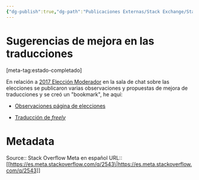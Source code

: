 ```yaml
---
{"dg-publish":true,"dg-path":"Publicaciones Externas/Stack Exchange/Stack Overflow en español/Stack Overflow en español Meta/es.meta.stackoverflow.com-2543.md","permalink":"/publicaciones-externas/stack-exchange/stack-overflow-en-espanol/stack-overflow-en-espanol-meta/es-meta-stackoverflow-com-2543/","title":"Sugerencias de mejora en las traducciones","hide":true,"noteIcon":"\"0\"","created":"2024-04-03T12:49:10.420-06:00","updated":"2024-04-05T16:44:01.927-06:00"}
---
```


# Sugerencias de mejora en las traducciones

[meta-tag:estado-completado]

En relación a [2017 Elección Moderador][1] en la sala de chat sobre las elecciones se publicaron varias observaciones y propuestas de mejora de traducciones y se creó un "bookmark", he aquí:

- [Observaciones página de elecciones][2]
- [Traducción de *freely*][3]


  [1]: https://es.stackoverflow.com/election/1
  [2]: https://chat.stackexchange.com/rooms/61769/conversation/observaciones-pagina-de-elecciones
  [3]: https://chat.stackexchange.com/rooms/61769/conversation/traduccion-de-freely

# Metadata
Source:: Stack Overflow Meta en español
URL:: [[https://es.meta.stackoverflow.com/q/2543\|https://es.meta.stackoverflow.com/q/2543]]

